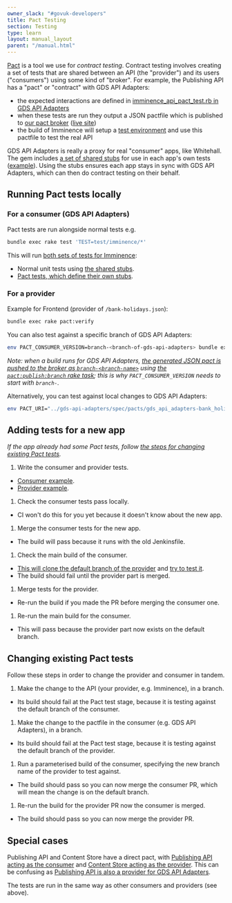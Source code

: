 ```yaml
---
owner_slack: "#govuk-developers"
title: Pact Testing
section: Testing
type: learn
layout: manual_layout
parent: "/manual.html"
---
```


[Pact](https://docs.pact.io/) is a tool we use for *contract testing*. Contract testing involves creating a set of tests that are shared between an API (the "provider") and its users ("consumers") using some kind of "broker". For example, the Publishing API has a "pact" or "contract" with GDS API Adapters:

- the expected interactions are defined in [imminence_api_pact_test.rb in GDS API Adapters](https://github.com/alphagov/gds-api-adapters/blob/master/test/imminence/imminence_api_pact_test.rb)
- when these tests are run they output a JSON pactfile which is published to [our pact broker](https://github.com/alphagov/govuk-pact-broker) ([live site](https://pact-broker.cloudapps.digital/))
- the build of Imminence will setup a [test environment](https://github.com/alphagov/imminence/blob/9a4801da9d58be0af886d9095328894aac56917c/spec/service_consumers/pact_helper.rb) and use this pactfile to test the real API

GDS API Adapters is really a proxy for real "consumer" apps, like Whitehall. The gem includes [a set of shared stubs](https://github.com/alphagov/gds-api-adapters/tree/master/lib/gds_api/test_helpers) for use in each app's own tests ([example](https://github.com/alphagov/contacts-admin/blob/e935fa54bf71c0063bb92faeaf8a27d1618e00ee/spec/interactors/admin/clone_contact_spec.rb#L11)). Using the stubs ensures each app stays in sync with GDS API Adapters, which can then do contract testing on their behalf.

## Running Pact tests locally

### For a consumer (GDS API Adapters)

Pact tests are run alongside normal tests e.g.

```sh
bundle exec rake test 'TEST=test/imminence/*'
```

This will run [both sets of tests for Imminence](https://github.com/alphagov/gds-api-adapters/tree/a65fe9c46abe4db38ff2dd455821411d734133c2/test/imminence):

- Normal unit tests using [the shared stubs](https://github.com/alphagov/gds-api-adapters/blob/a65fe9c46abe4db38ff2dd455821411d734133c2/lib/gds_api/test_helpers/imminence.rb).
- [Pact tests, which define their own stubs](https://github.com/alphagov/gds-api-adapters/blob/a65fe9c46abe4db38ff2dd455821411d734133c2/test/imminence/imminence_api_pact_test.rb).

### For a provider

Example for Frontend (provider of `/bank-holidays.json`):

```sh
bundle exec rake pact:verify
```

You can also test against a specific branch of GDS API Adapters:

```sh
env PACT_CONSUMER_VERSION=branch-<branch-of-gds-api-adapters> bundle exec rake pact:verify
```

_Note: when a build runs for GDS API Adapters, [the generated JSON pact is pushed to the broker as `branch-<branch-name>`](https://github.com/alphagov/gds-api-adapters/blob/59cf7dbcf6b70a6d7ef68b3ed8b05b83cb40ecf2/Jenkinsfile#L7) using [the `pact:publish:branch` rake task](https://github.com/alphagov/gds-api-adapters/blob/59cf7dbcf6b70a6d7ef68b3ed8b05b83cb40ecf2/Rakefile#L26); this is why `PACT_CONSUMER_VERSION` needs to start with `branch-`._

Alternatively, you can test against local changes to GDS API Adapters:

```sh
env PACT_URI="../gds-api-adapters/spec/pacts/gds_api_adapters-bank_holidays_api.json" bundle exec rake pact:verify
```

## Adding tests for a new app

_If the app already had some Pact tests, follow [the steps for changing existing Pact tests](#changing-existing-pact-tests)._

1. Write the consumer and provider tests.
  - [Consumer example](https://github.com/alphagov/gds-api-adapters/pull/1066).
  - [Provider example](https://github.com/alphagov/imminence/pull/644).

1. Check the consumer tests pass locally.
  - CI won't do this for you yet because it doesn't know about the new app.

1. Merge the consumer tests for the new app.
  - The build will pass because it runs with the old Jenkinsfile.

1. Check the main build of the consumer.
  - [This will clone the default branch of the provider](https://github.com/alphagov/gds-api-adapters/blob/ddb49a487f5c8b5e28f74b81d98660fb2c02d98d/Jenkinsfile#L72) and [try to test it](https://github.com/alphagov/gds-api-adapters/blob/ddb49a487f5c8b5e28f74b81d98660fb2c02d98d/Jenkinsfile#L82).
  - The build should fail until the provider part is merged.

1. Merge tests for the provider.
  - Re-run the build if you made the PR before merging the consumer one.

1. Re-run the main build for the consumer.
  - This will pass because the provider part now exists on the default branch.

## Changing existing Pact tests

Follow these steps in order to change the provider and consumer in tandem.

1. Make the change to the API (your provider, e.g. Imminence), in a branch.
  - Its build should fail at the Pact test stage, because it is testing against the default branch of the consumer.

1. Make the change to the pactfile in the consumer (e.g. GDS API Adapters), in a branch.
  - Its build should fail at the Pact test stage, because it is testing against the default branch of the provider.

1. Run a parameterised build of the consumer, specifying the new branch name of the provider to test against.
  - The build should pass so you can now merge the consumer PR, which will mean the change is on the default branch.

1. Re-run the build for the provider PR now the consumer is merged.
  - The build should pass so you can now merge the provider PR.

## Special cases

Publishing API and Content Store have a direct pact, with [Publishing API acting as the consumer](https://github.com/alphagov/publishing-api/tree/dd8dd9232d3cbf33b8945fdd898ebe80d7dcfcf6/spec/pacts/content_store) and [Content Store acting as the provider](https://github.com/alphagov/content-store/blob/de729dfe12e6e9da4a27a52259f59b9051e4da27/spec/service_consumers/pact_helper.rb#L32). This can be confusing as [Publishing API is also a provider for GDS API Adapters](https://github.com/alphagov/publishing-api/blob/dd8dd9232d3cbf33b8945fdd898ebe80d7dcfcf6/spec/service_consumers/pact_helper.rb#L20).

The tests are run in the same way as other consumers and providers (see above).
